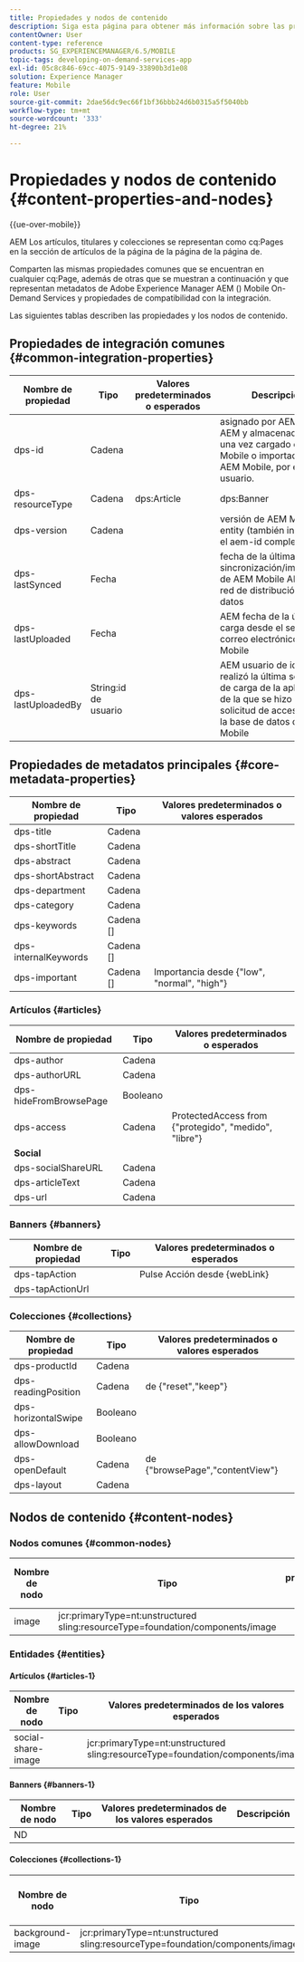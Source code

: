 ```yaml
---
title: Propiedades y nodos de contenido
description: Siga esta página para obtener más información sobre las propiedades y los nodos de contenido.
contentOwner: User
content-type: reference
products: SG_EXPERIENCEMANAGER/6.5/MOBILE
topic-tags: developing-on-demand-services-app
exl-id: 05c8c846-69cc-4075-9149-33890b3d1e08
solution: Experience Manager
feature: Mobile
role: User
source-git-commit: 2dae56dc9ec66f1bf36bbb24d6b0315a5f5040bb
workflow-type: tm+mt
source-wordcount: '333'
ht-degree: 21%

---
```


# Propiedades y nodos de contenido {#content-properties-and-nodes}

{{ue-over-mobile}}

AEM Los artículos, titulares y colecciones se representan como cq:Pages en la sección de artículos de la página de la página de la página de.

Comparten las mismas propiedades comunes que se encuentran en cualquier cq:Page, además de otras que se muestran a continuación y que representan metadatos de Adobe Experience Manager AEM () Mobile On-Demand Services y propiedades de compatibilidad con la integración.

Las siguientes tablas describen las propiedades y los nodos de contenido.

## Propiedades de integración comunes {#common-integration-properties}

| **Nombre de propiedad** | **Tipo** | **Valores predeterminados o esperados** | **Descripción** |
|---|---|---|---|
| dps-id | Cadena |  | asignado por AEM Mobile AEM y almacenado por una vez cargado en AEM Mobile o importado desde AEM Mobile, por el usuario. |
| dps-resourceType | Cadena | dps:Article | dps:Banner | dps:Collection | propiedad de tipo de entidad |
| dps-version | Cadena |  | versión de AEM Mobile entity (también incluida en el aem-id completo) |
| dps-lastSynced | Fecha |  | fecha de la última sincronización/importación de AEM Mobile AEM a la red de distribución de datos |
| dps-lastUploaded | Fecha |  | AEM fecha de la última carga desde el servidor de correo electrónico a AEM Mobile |
| dps-lastUploadedBy | String:id de usuario |  | AEM usuario de id que realizó la última solicitud de carga de la aplicación de la que se hizo la solicitud de acceso desde la base de datos de a AEM Mobile |

## Propiedades de metadatos principales {#core-metadata-properties}

| Nombre de propiedad | Tipo | Valores predeterminados o valores esperados |
|--- |--- |--- |
| dps-title | Cadena |  |
| dps-shortTitle | Cadena |  |
| dps-abstract | Cadena |  |
| dps-shortAbstract | Cadena |  |
| dps-department | Cadena |  |
| dps-category | Cadena |  |
| dps-keywords | Cadena [] |  |
| dps-internalKeywords | Cadena [] |  |
| dps-important | Cadena [] | Importancia desde {&quot;low&quot;, &quot;normal&quot;, &quot;high&quot;} |

### Artículos {#articles}

| **Nombre de propiedad** | **Tipo** | **Valores predeterminados o esperados** |
|---|---|---|
| dps-author | Cadena |  |
| dps-authorURL | Cadena |  |
| dps-hideFromBrowsePage | Booleano |  |
| dps-access | Cadena | ProtectedAccess from {&quot;protegido&quot;, &quot;medido&quot;, &quot;libre&quot;} |
| **Social** |  |  |
| dps-socialShareURL | Cadena |  |
| dps-articleText | Cadena |  |
| dps-url | Cadena |  |

### Banners {#banners}

| **Nombre de propiedad** | **Tipo** | **Valores predeterminados o esperados** |
|---|---|---|
| dps-tapAction |  | Pulse Acción desde {webLink} |
| dps-tapActionUrl |  |  |

### Colecciones {#collections}

| Nombre de propiedad | Tipo | Valores predeterminados o valores esperados |
|--- |--- |--- |
| dps-productId | Cadena |  |
| dps-readingPosition | Cadena | de {&quot;reset&quot;,&quot;keep&quot;} |
| dps-horizontalSwipe | Booleano |  |
| dps-allowDownload | Booleano |  |
| dps-openDefault | Cadena | de {&quot;browsePage&quot;,&quot;contentView&quot;} |
| dps-layout | Cadena |  |

## Nodos de contenido {#content-nodes}

### Nodos comunes {#common-nodes}

| Nombre de nodo | Tipo | Valores predeterminados o valores esperados | Descripción |
|--- |--- |--- |--- |
| image | jcr:primaryType=nt:unstructured <br> sling:resourceType=foundation/components/image |  |  |

### Entidades {#entities}

#### Artículos {#articles-1}

| Nombre de nodo | Tipo | Valores predeterminados de los valores esperados | Descripción |
|--- |--- |--- |--- |
| social-share-image |  | jcr:primaryType=nt:unstructured <br> sling:resourceType=foundation/components/image |  |

#### Banners {#banners-1}

| Nombre de nodo | Tipo | Valores predeterminados de los valores esperados | Descripción |
|---|---|---|---|
| ND |  |  |  |

#### Colecciones {#collections-1}

| Nombre de nodo | Tipo | Valores predeterminados de los valores esperados | Descripción |
|--- |--- |--- |--- |
| background-image | jcr:primaryType=nt:unstructured <br> sling:resourceType=foundation/components/image |  |  |
